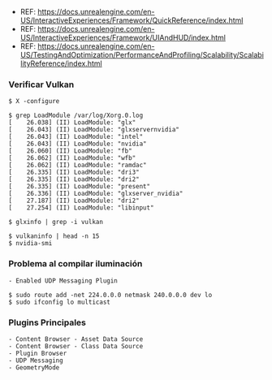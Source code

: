 - REF: https://docs.unrealengine.com/en-US/InteractiveExperiences/Framework/QuickReference/index.html
- REF: https://docs.unrealengine.com/en-US/InteractiveExperiences/Framework/UIAndHUD/index.html
- REF: https://docs.unrealengine.com/en-US/TestingAndOptimization/PerformanceAndProfiling/Scalability/ScalabilityReference/index.html


### Verificar Vulkan
~~~
$ X -configure
~~~

~~~
$ grep LoadModule /var/log/Xorg.0.log
[    26.038] (II) LoadModule: "glx"
[    26.043] (II) LoadModule: "glxservernvidia"
[    26.043] (II) LoadModule: "intel"
[    26.043] (II) LoadModule: "nvidia"
[    26.060] (II) LoadModule: "fb"
[    26.062] (II) LoadModule: "wfb"
[    26.062] (II) LoadModule: "ramdac"
[    26.335] (II) LoadModule: "dri3"
[    26.335] (II) LoadModule: "dri2"
[    26.335] (II) LoadModule: "present"
[    26.336] (II) LoadModule: "glxserver_nvidia"
[    27.187] (II) LoadModule: "dri2"
[    27.254] (II) LoadModule: "libinput"
~~~

~~~
$ glxinfo | grep -i vulkan
~~~

~~~
$ vulkaninfo | head -n 15
$ nvidia-smi
~~~


### Problema al compilar iluminación
~~~
- Enabled UDP Messaging Plugin

$ sudo route add -net 224.0.0.0 netmask 240.0.0.0 dev lo
$ sudo ifconfig lo multicast
~~~


### Plugins Principales
~~~
- Content Browser - Asset Data Source
- Content Browser - Class Data Source
- Plugin Browser
- UDP Messaging
- GeometryMode
~~~
